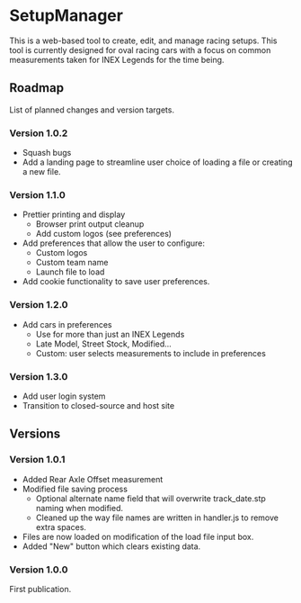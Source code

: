 # SetupManager

This is a web-based tool to create, edit, and manage racing setups. 
This tool is currently designed for oval racing cars with a focus on common measurements taken for INEX Legends for the time being.

## Roadmap
List of planned changes and version targets.
### Version 1.0.2
- Squash bugs
- Add a landing page to streamline user choice of loading a file or creating a new file.

### Version 1.1.0
- Prettier printing and display
	- Browser print output cleanup
	- Add custom logos (see preferences)
- Add preferences that allow the user to configure:
	- Custom logos
	- Custom team name
	- Launch file to load
- Add cookie functionality to save user preferences.

### Version 1.2.0
- Add cars in preferences
	- Use for more than just an INEX Legends
	- Late Model, Street Stock, Modified...
	- Custom: user selects measurements to include in preferences

### Version 1.3.0
- Add user login system
- Transition to closed-source and host site

## Versions

### Version 1.0.1
- Added Rear Axle Offset measurement
- Modified file saving process
	- Optional alternate name field that will overwrite track_date.stp naming when modified.
	- Cleaned up the way file names are written in handler.js to remove extra spaces.
- Files are now loaded on modification of the load file input box.
- Added "New" button which clears existing data.

### Version 1.0.0
First publication. 